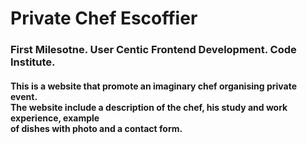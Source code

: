 <h1> Private Chef Escoffier</h1>

<h3> First Milesotne. User Centic Frontend Development. Code Institute.</h3>
<h4><lighter> This is a website that promote an imaginary chef organising private event.<br>
The website include a description of the chef, his study and work experience, example<br>
of dishes with photo and a contact form.</h4></lighter>